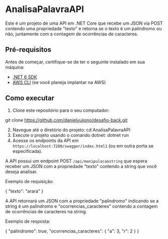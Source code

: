 # AnalisaPalavraAPI

Este é um projeto de uma API em .NET Core que recebe um JSON via POST contendo uma propriedade "texto" e retorna se o texto é um palíndromo ou não, juntamente com a contagem de ocorrências de caracteres.

## Pré-requisitos

Antes de começar, certifique-se de ter o seguinte instalado em sua máquina:

- [.NET 6 SDK](https://dotnet.microsoft.com/download/dotnet/6.0)
- [AWS CLI](https://aws.amazon.com/cli/) (se você planeja implantar na AWS)

## Como executar

1. Clone este repositório para o seu computador:

git clone https://github.com/danielyujiono/desafio-back.git

2. Navegue até o diretório do projeto: cd AnalisaPalavraAPI
3. Execute o projeto usando o comando dotnet: dotnet run
4. Acesse os endpoints da API em `https://localhost:7280/swagger/index.html1` (ou em outra porta se especificada).

A API possui um endpoint POST `/api/manipulacaostring` que espera receber um JSON com a propriedade "texto" contendo a string que você deseja analisar.

Exemplo de requisição:

{
  "texto": "arara"
}

A API retornará um JSON com a propriedade "palindromo" indicando se a string é um palíndromo e "ocorrencias_caracteres" contendo a contagem de ocorrências de caracteres na string.

Exemplo de resposta:

{
  "palindromo": true,
  "ocorrencias_caracteres": {
    "a": 3,
    "r": 2
  }
}
